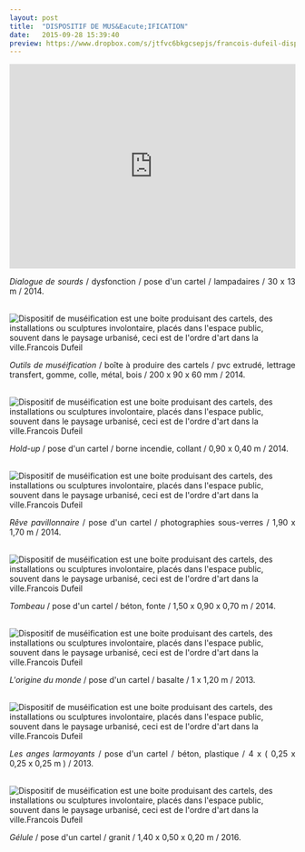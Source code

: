 ```yaml
---
layout: post
title:  "DISPOSITIF DE MUS&Eacute;IFICATION"
date:   2015-09-28 15:39:40
preview: https://www.dropbox.com/s/jtfvc6bkgcsepjs/francois-dufeil-dispositif-de-museification-preview.jpg?raw=1
---
```


<iframe src="https://player.vimeo.com/video/206077793" width="100%" height="360" frameborder="0" webkitallowfullscreen mozallowfullscreen allowfullscreen></iframe>

<p style="text-align:justify">
<span style="font-style: italic;">Dialogue de sourds</span> / dysfonction / pose d'un cartel / lampadaires / 30 x 13 m / 2014.
</p>
<br>

<img src="https://www.dropbox.com/s/9ba9te1oxsntqjo/francois-dufeil-dispositif-de-museification-boite.jpg?raw=1" alt="Dispositif de mus&eacute;ification est une boite produisant des cartels, des installations ou sculptures involontaire, plac&eacute;s dans l'espace public, souvent dans le paysage urbanis&eacute;, ceci est de l'ordre d'art dans la ville.Francois Dufeil">

<p style="text-align:justify">
<span style="font-style: italic;">Outils de mus&eacute;ification</span> / bo&icirc;te &agrave; produire des cartels / pvc extrud&eacute;, lettrage transfert, gomme, colle, m&eacute;tal, bois / 200 x 90 x 60 mm / 2014.
</p>
<br>

<img src="https://www.dropbox.com/s/6pavqa36idr5yqe/francois-dufeil-dispositif-de-museification-Hold-up.jpg?raw=1" alt="Dispositif de mus&eacute;ification est une boite produisant des cartels, des installations ou sculptures involontaire, plac&eacute;s dans l'espace public, souvent dans le paysage urbanis&eacute;, ceci est de l'ordre d'art dans la ville.Francois Dufeil">

<p style="text-align:justify">
<span style="font-style: italic;">Hold-up</span> / pose d'un cartel / borne incendie, collant / 0,90 x 0,40 m / 2014.
</p>
<br>

<img src="https://www.dropbox.com/s/c3uh7lqbhykkrjl/francois-dufeil-dispositif-de-museification-Reve-pavillonnaire.jpg?raw=1" alt="Dispositif de mus&eacute;ification est une boite produisant des cartels, des installations ou sculptures involontaire, plac&eacute;s dans l'espace public, souvent dans le paysage urbanis&eacute;, ceci est de l'ordre d'art dans la ville.Francois Dufeil">


<p style="text-align:justify">
<span style="font-style: italic;">R&ecirc;ve pavillonnaire</span> / pose d'un cartel / photographies sous-verres / 1,90 x 1,70 m / 2014.
</p>
<br>

<img src="https://www.dropbox.com/s/go5s9k8j3pd241l/francois-dufeil-dispositif-de-museification-tombeau.jpg?raw=1" alt="Dispositif de mus&eacute;ification est une boite produisant des cartels, des installations ou sculptures involontaire, plac&eacute;s dans l'espace public, souvent dans le paysage urbanis&eacute;, ceci est de l'ordre d'art dans la ville.Francois Dufeil">

<p style="text-align:justify">
<span style="font-style: italic;">Tombeau</span> / pose d'un cartel / b&eacute;ton, fonte / 1,50 x 0,90 x 0,70 m / 2014.
</p>
<br>

<img src="https://www.dropbox.com/s/ysbslwdkik4g6gj/francois-dufeil-dispositif-de-museification-L%27origine-du-monde.jpg?raw=1" alt="Dispositif de mus&eacute;ification est une boite produisant des cartels, des installations ou sculptures involontaire, plac&eacute;s dans l'espace public, souvent dans le paysage urbanis&eacute;, ceci est de l'ordre d'art dans la ville.Francois Dufeil">

<p style="text-align:justify">
<span style="font-style: italic;">L'origine du monde</span> / pose d'un cartel / basalte / 1 x 1,20 m / 2013.
</p>
<br>

<img src="https://www.dropbox.com/s/xpurzyzzc0tuvey/francois-dufeil-dispositif-de-museification-Les-anges-larmoyants.jpg?raw=1" alt="Dispositif de mus&eacute;ification est une boite produisant des cartels, des installations ou sculptures involontaire, plac&eacute;s dans l'espace public, souvent dans le paysage urbanis&eacute;, ceci est de l'ordre d'art dans la ville.Francois Dufeil">

<p style="text-align:justify">
<span style="font-style: italic;">Les anges larmoyants</span> / pose d'un cartel / b&eacute;ton, plastique / 4 x ( 0,25 x 0,25 x 0,25 m ) / 2013.
</p>
<br>

<img src="https://www.dropbox.com/s/55t77964pv28hef/francois-dufeil-dispositif-de-museification-Gelule.jpg?raw=1" alt="Dispositif de mus&eacute;ification est une boite produisant des cartels, des installations ou sculptures involontaire, plac&eacute;s dans l'espace public, souvent dans le paysage urbanis&eacute;, ceci est de l'ordre d'art dans la ville.Francois Dufeil">

<p style="text-align:justify">
<span style="font-style: italic;">G&eacute;lule</span> / pose d'un cartel / granit / 1,40 x 0,50 x 0,20 m / 2016.
</p>



